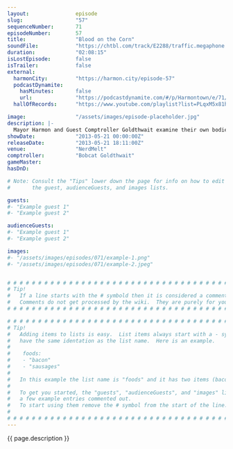 ```yaml
---
layout:               episode
slug:                 "57"
sequenceNumber:       71
episodeNumber:        57
title:                "Blood on the Corn"
soundFile:            "https://chtbl.com/track/E2288/traffic.megaphone.fm/STA6515807780.mp3?updated=1554504161"
duration:             "02:08:15"
isLostEpisode:        false
isTrailer:            false
external:
  harmonCity:         "https://harmon.city/episode-57"
  podcastDynamite:
    hasMinutes:       false
    url:              "https://podcastdynamite.com/#/p/Harmontown/e/71/57"
  hallOfRecords:      "https://www.youtube.com/playlist?list=PLqxM5x81hNOajzw9rjF71gJnhtOAJpr0s"

image:                "/assets/images/episode-placeholder.jpg"
description: |-
  Mayor Harmon and Guest Comptroller Goldthwait examine their own bodies, Dan's drinking, Jeremy Piven, Bigfoot and their likely deaths by significant other. In D&D, the heroes continue to fight their shadow selves.
showDate:             "2013-05-21 00:00:00Z"
releaseDate:          "2013-05-21 18:11:00Z"
venue:                "NerdMelt"
comptroller:          "Bobcat Goldthwait"
gameMaster:           
hasDnD:               

# Note: Consult the "Tips" lower down the page for info on how to edit
#       the guest, audienceGuests, and images lists.

guests:
#- "Example guest 1"
#- "Example guest 2"

audienceGuests:
#- "Example guest 1"
#- "Example guest 2"

images:
#- "/assets/images/episodes/071/example-1.png"
#- "/assets/images/episodes/071/example-2.jpeg"


# # # # # # # # # # # # # # # # # # # # # # # # # # # # # # # # # # # # # # # # # # # # #
# Tip!
#   If a line starts with the # symbold then it is considered a comment.
#   Comments do not get processed by the wiki.  They are purely for your information.
# # # # # # # # # # # # # # # # # # # # # # # # # # # # # # # # # # # # # # # # # # # # #

# # # # # # # # # # # # # # # # # # # # # # # # # # # # # # # # # # # # # # # # # # # # #
# Tip!
#   Adding items to lists is easy.  List items always start with a - symbol and have
#   have the same identation as the list name.  Here is an example.
#
#    foods:
#    - "bacon"
#    - "sausages"
#
#   In this example the list name is "foods" and it has two items (bacon, and sausages).
#
#   To get you started, the "guests", "audienceGuests", and "images" lists below have
#   a few example entries commented out.
#   To start using them remove the # symbol from the start of the line.
#
# # # # # # # # # # # # # # # # # # # # # # # # # # # # # # # # # # # # # # # # # # # # #
---
```


<!-- The episode description will be rendered here -->
{{ page.description }}

<!-- Add your content BELOW here -->
<!-- vvvvvvvvvvvvvvvvvvvvvvvvvvv -->




<!-- ^^^^^^^^^^^^^^^^^^^^^^^^^^^ -->
<!-- Add your content ABOVE here -->

<!-- The episode gallery will be rendered here -->